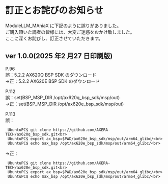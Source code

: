 # 訂正とお詫びのお知らせ

ModuleLLM_MAniaX に下記のように誤りがありました。<br>
ご購入頂いた読者の皆様には、大変ご迷惑をおかけ致しました。<br>
ここに深くお詫びし、訂正させていただきます。<br>

## ver 1.0.0(2025 年2 月27 日印刷版)
P.96<br>
誤：5.2.2 AX620Q BSP SDK のダウンロード<br>
→正：5.2.2 AX620E BSP SDK のダウンロード<br>

P.112<br>
誤：set(BSP_MSP_DIR /opt/ax620q_bsp_sdk/msp/out)<br>
→正：set(BSP_MSP_DIR /opt/ax620e_bsp_sdk/msp/out)<br>

P.113<br>
誤：<br>
```
 UbuntuPC$ git clone https://github.com/AXERA-TECH/ax620q_bsp_sdk.git<br>
 UbuntuPC$ export ax_bsp=$PWD/ax620e_bsp_sdk/msp/out/arm64_glibc/<br>
 UbuntuPC$ echo $ax_bsp /opt/ax620e_bsp_sdk/msp/out/arm64_glibc/<br>
```
→正：<br>
```
 UbuntuPC$ git clone https://github.com/AXERA-TECH/ax620e_bsp_sdk.git<br>
 UbuntuPC$ export ax_bsp=$PWD/ax620e_bsp_sdk/msp/out/arm64_glibc/<br>
 UbuntuPC$ echo $ax_bsp /opt/ax620e_bsp_sdk/msp/out/arm64_glibc/<br>
```


